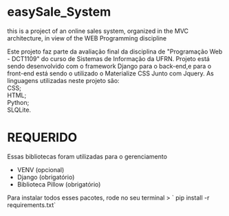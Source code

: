 # easySale_System
 this is a project of an online sales system, organized in the MVC architecture, in view of the WEB Programming discipline
 
 Este projeto faz parte da avaliação final da disciplina de "Programação Web - DCT1109" do curso de Sistemas de Informação da UFRN.
 Projeto está sendo desenvolvido com o framework Django para o back-end,e para o front-end está sendo o utilizado o Materialize CSS
 Junto com Jquery.
 As linguagens utilizadas neste projeto são:<br/>
  CSS;<br/>
  HTML;<br/>
  Python;<br/>
  SLQLite.<br/>

# REQUERIDO
Essas bibliotecas foram utilizadas para o gerenciamento
<ul>
    <li>VENV (opcional)</li>
    <li>Django (obrigatório)</li>
    <li>Biblioteca Pillow (obrigatório)</li>
</ul>
Para instalar todos esses pacotes, rode no seu terminal > ` pip install -r requirements.txt`
